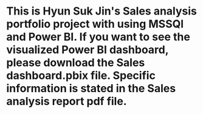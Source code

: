 # This is Hyun Suk Jin's Sales analysis portfolio project with using MSSQl and Power BI. If you want to see the visualized Power BI dashboard, please download the Sales dashboard.pbix file. Specific information is stated in the Sales analysis report pdf file.
